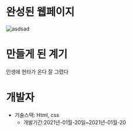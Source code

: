 # 완성된 웹페이지
![asdsad](https://user-images.githubusercontent.com/73999410/105151698-9b3ae300-5b49-11eb-9fe3-9ed0004bacc6.png)

# 만들게 된 계기
인생에 현타가 온다
잘 그렸다
# 개발자
- 기술스택: Html, css
  - 개발기간:2021년-01월-20일~2021년-01월-20
